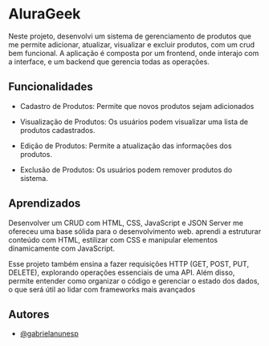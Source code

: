 
# AluraGeek

Neste projeto, desenvolvi um sistema de gerenciamento de produtos que me permite adicionar, atualizar, visualizar e excluir produtos, com um crud bem funcional. A aplicação é composta por um frontend, onde interajo com a interface, e um backend que gerencia todas as operações.




## Funcionalidades

- Cadastro de Produtos: Permite que novos produtos sejam adicionados

- Visualização de Produtos: Os usuários podem visualizar uma lista de produtos cadastrados.

- Edição de Produtos: Permite a atualização das informações dos produtos.

- Exclusão de Produtos: Os usuários podem remover produtos do sistema.







## Aprendizados

Desenvolver um CRUD com HTML, CSS, JavaScript e JSON Server me ofereceu uma base sólida para o desenvolvimento web. aprendi a estruturar conteúdo com HTML, estilizar com CSS e manipular elementos dinamicamente com JavaScript.

Esse projeto também ensina a fazer requisições HTTP (GET, POST, PUT, DELETE), explorando operações essenciais de uma API. Além disso, permite entender como organizar o código e gerenciar o estado dos dados, o que será útil ao lidar com frameworks mais avançados









## Autores

- [@gabrielanunesp](https://github.com/gabrielanunesp)

